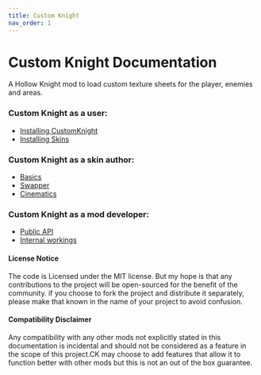 ```yaml
---
title: Custom Knight
nav_order: 1
---
```

# Custom Knight Documentation

A Hollow Knight mod to load custom texture sheets for the player, enemies and areas.

### Custom Knight as a user:  

- [Installing CustomKnight](user/installing.md)
- [Installing Skins](user/skins.md)
  
### Custom Knight as a skin author:

- [Basics](authors/basics.md)
- [Swapper](authors/swapper.md)
- [Cinematics](authors/cinematics.md)

### Custom Knight as a mod developer:

- [Public API](developers/public-api.md)
- [Internal workings](developers/internals.md)


#### License Notice

The code is Licensed under the MIT license. But my hope is that any contributions to the project will be open-sourced for the benefit of the community. if you choose to fork the project and distribute it separately, please make that known in the name of your project to avoid confusion.

#### Compatibility Disclaimer

Any compatibility with any other mods not explicitly stated in this documentation is incidental and should not be considered as a feature in the scope of this project.CK may choose to add features that allow it to function better with other mods but this is not an out of the box guarantee. 